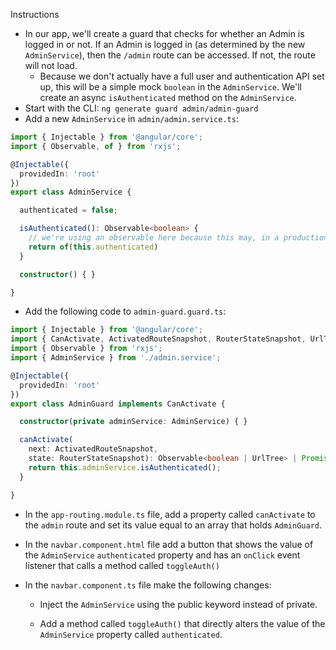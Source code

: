 Instructions

* In our app, we'll create a guard that checks for whether an Admin is logged in or not. If an Admin is logged in (as determined by the new `AdminService`), then the `/admin` route can be accessed. If not, the route will not load.
  * Because we don't actually have a full user and authentication API set up, this will be a simple mock `boolean` in the `AdminService`. We'll create an async `isAuthenticated` method on the `AdminService`.
* Start with the CLI: `ng generate guard admin/admin-guard`
* Add a new `AdminService` in `admin/admin.service.ts`:
```typescript
import { Injectable } from '@angular/core';
import { Observable, of } from 'rxjs';

@Injectable({
  providedIn: 'root'
})
export class AdminService {

  authenticated = false;

  isAuthenticated(): Observable<boolean> {
    // we're using an observable here because this may, in a production setup, require an asynchronous HTTP request. Thus, if we structure our app to use an observable here even when synchronous, then transitioning to an asynchronous setup will be simple by still using Observables
    return of(this.authenticated)
  }

  constructor() { }

}

```

- Add the following code to `admin-guard.guard.ts`:

```typescript
import { Injectable } from '@angular/core';
import { CanActivate, ActivatedRouteSnapshot, RouterStateSnapshot, UrlTree } from '@angular/router';
import { Observable } from 'rxjs';
import { AdminService } from './admin.service';

@Injectable({
  providedIn: 'root'
})
export class AdminGuard implements CanActivate {

  constructor(private adminService: AdminService) { }

  canActivate(
    next: ActivatedRouteSnapshot,
    state: RouterStateSnapshot): Observable<boolean | UrlTree> | Promise<boolean | UrlTree> | boolean | UrlTree {
    return this.adminService.isAuthenticated();
  }

}
```
- In the `app-routing.module.ts` file, add a property called `canActivate` to the `admin` route and set its value equal to an array that holds `AdminGuard`.

- In the `navbar.component.html` file add a button that shows the value of the `AdminService` `authenticated` property and has an `onClick` event listener that calls a method called `toggleAuth()`

- In the `navbar.component.ts` file make the following changes:

  - Inject the `AdminService` using the public keyword instead of private.

  - Add a method called `toggleAuth()` that directly alters the value of the `AdminService` property called `authenticated`.

